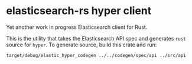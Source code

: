 # elasticsearch-rs hyper client
Yet another work in progress Elasticsearch client for Rust.

This is the utility that takes the Elasticsearch API spec and generates `rust` source for `hyper`.
To generate source, build this crate and run:

```
target/debug/elastic_hyper_codegen ../../codegen/spec/api ../src/api
```